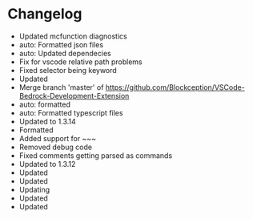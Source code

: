 # Changelog 
- Updated mcfunction diagnostics
- auto: Formatted json files
- auto: Updated dependecies
- Fix for vscode relative path problems
- Fixed selector being keyword
- Updated
- Merge branch 'master' of https://github.com/Blockception/VSCode-Bedrock-Development-Extension
- auto: formatted
- auto: Formatted typescript files
- Updated to 1.3.14
- Formatted
- Added support for ~~~
- Removed debug code
- Fixed comments getting parsed as commands
- Updated to 1.3.12
- Updated
- Updated
- Updating
- Updated
- Updated